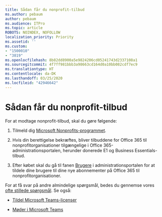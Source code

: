 ```yaml
---
title: Sådan får du nonprofit-tilbud
ms.author: pebaum
author: pebaum
ms.audience: ITPro
ms.topic: article
ROBOTS: NOINDEX, NOFOLLOW
localization_priority: Priority
ms.assetid: ''
ms.custom:
- "1500010"
- "3819"
ms.openlocfilehash: 8b82dd8900a5e9824206cd05241743d2337108a1
ms.sourcegitcommit: 4f7ff981bbb3a98663cd164d0a10bb082cdf7ec9
ms.translationtype: HT
ms.contentlocale: da-DK
ms.lasthandoff: 03/25/2020
ms.locfileid: "42946642"
---
```

# <a name="how-to-get-nonprofit-offers"></a>Sådan får du nonprofit-tilbud

For at modtage nonprofit-tilbud, skal du gøre følgende:

1. Tilmeld dig [Microsoft Nonprofits-programmet](https://go.microsoft.com/fwlink/p/?linkid=2008962).

2. Hvis din berettigelse bekræftes, bliver tilbuddene for Office 365 til nonprofitorganisationer tilgængelige i Office 365-administrationsportalen, herunder donerede E1 og Business Essentials-tilbud.

3. Efter købet skal du gå til fanen [Brugere](https://admin.microsoft.com/Adminportal/Home#/users) i administrationsportalen for at tildele dine brugere til dine nye abonnementer på Office 365 til nonprofitorganisationer.

For at få svar på andre almindelige spørgsmål, bedes du gennemse vores [ofte stillede spørgsmål](https://www.microsoft.com/microsoft-365/nonprofit/office-365-nonprofit#coreui-heading-67lnrlz). Se også:

- [Tildel Microsoft Teams-licenser](https://docs.microsoft.com/MicrosoftTeams/assign-teams-licenses)

- [Møder i Microsoft Teams](https://docs.microsoft.com/MicrosoftTeams/tutorial-meetings-in-teams)